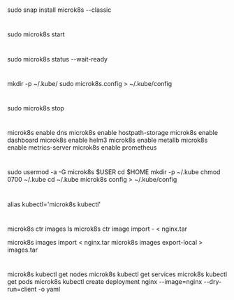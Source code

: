 #
sudo snap install microk8s --classic

#
sudo microk8s start

#
sudo microk8s status --wait-ready

#
mkdir -p ~/.kube/
sudo microk8s.config  > ~/.kube/config

#
sudo microk8s stop

#
microk8s enable dns
microk8s enable hostpath-storage
microk8s enable dashboard
microk8s enable helm3
microk8s enable metallb
microk8s enable metrics-server
microk8s enable prometheus



#
sudo usermod -a -G microk8s $USER
cd $HOME
mkdir -p ~/.kube
chmod 0700 ~/.kube
cd ~/.kube
microk8s config > ~/.kube/config

#
alias kubectl='microk8s kubectl'

#
microk8s ctr images ls
microk8s ctr image import - < nginx.tar

microk8s images import < nginx.tar
microk8s images export-local > images.tar

#
microk8s kubectl get nodes
microk8s kubectl get services
microk8s kubectl get pods
microk8s kubectl create deployment nginx --image=nginx --dry-run=client -o yaml